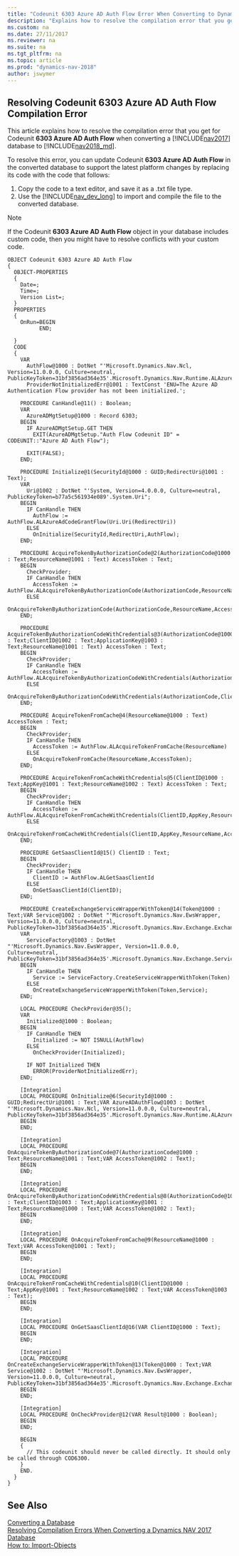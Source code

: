 ```yaml
---
title: "Codeunit 6303 Azure AD Auth Flow Error When Converting to Dynamics NAV 2018"
description: "Explains how to resolve the compilation error that you get for Codeunit 6303 Azure AD Auth Flow when converting a database from Dynamics NAV 2017 to 2018."
ms.custom: na
ms.date: 27/11/2017
ms.reviewer: na
ms.suite: na
ms.tgt_pltfrm: na
ms.topic: article
ms.prod: "dynamics-nav-2018"
author: jswymer
---
```

## Resolving Codeunit 6303 Azure AD Auth Flow Compilation Error 
This article explains how to resolve the compilation error that you get for Codeunit **6303 Azure AD Auth Flow** when converting a [!INCLUDE[nav2017](includes/navcorfu_md.md)] database to [!INCLUDE[nav2018_md](includes/nav2018_md.md)].

To resolve this error, you can update Codeunit **6303 Azure AD Auth Flow**  in the converted database to support the latest platform changes by replacing its code with the code that follows: 

1. Copy the code to a text editor, and save it as a .txt file type.
2. Use the [!INCLUDE[nav_dev_long](includes/nav_dev_long_md.md)] to import and compile the file to the converted database.

> [!NOTE]  
>  If the Codeunit **6303 Azure AD Auth Flow**  object in your database includes custom code, then you might have to resolve conflicts with your custom code.

```
OBJECT Codeunit 6303 Azure AD Auth Flow
{
  OBJECT-PROPERTIES
  {
    Date=;
    Time=;
    Version List=;
  }
  PROPERTIES
  {
    OnRun=BEGIN
          END;

  }
  CODE
  {
    VAR
      AuthFlow@1000 : DotNet "'Microsoft.Dynamics.Nav.Ncl, Version=11.0.0.0, Culture=neutral, PublicKeyToken=31bf3856ad364e35'.Microsoft.Dynamics.Nav.Runtime.ALAzureAdCodeGrantFlow";
      ProviderNotInitializedErr@1001 : TextConst 'ENU=The Azure AD Authentication Flow provider has not been initialized.';

    PROCEDURE CanHandle@11() : Boolean;
    VAR
      AzureADMgtSetup@1000 : Record 6303;
    BEGIN
      IF AzureADMgtSetup.GET THEN
        EXIT(AzureADMgtSetup."Auth Flow Codeunit ID" = CODEUNIT::"Azure AD Auth Flow");

      EXIT(FALSE);
    END;

    PROCEDURE Initialize@1(SecurityId@1000 : GUID;RedirectUri@1001 : Text);
    VAR
      Uri@1002 : DotNet "'System, Version=4.0.0.0, Culture=neutral, PublicKeyToken=b77a5c561934e089'.System.Uri";
    BEGIN
      IF CanHandle THEN
        AuthFlow := AuthFlow.ALAzureAdCodeGrantFlow(Uri.Uri(RedirectUri))
      ELSE
        OnInitialize(SecurityId,RedirectUri,AuthFlow);
    END;

    PROCEDURE AcquireTokenByAuthorizationCode@2(AuthorizationCode@1000 : Text;ResourceName@1001 : Text) AccessToken : Text;
    BEGIN
      CheckProvider;
      IF CanHandle THEN
        AccessToken := AuthFlow.ALAcquireTokenByAuthorizationCode(AuthorizationCode,ResourceName)
      ELSE
        OnAcquireTokenByAuthorizationCode(AuthorizationCode,ResourceName,AccessToken);
    END;

    PROCEDURE AcquireTokenByAuthorizationCodeWithCredentials@3(AuthorizationCode@1000 : Text;ClientID@1002 : Text;ApplicationKey@1003 : Text;ResourceName@1001 : Text) AccessToken : Text;
    BEGIN
      CheckProvider;
      IF CanHandle THEN
        AccessToken := AuthFlow.ALAcquireTokenByAuthorizationCodeWithCredentials(AuthorizationCode,ClientID,ApplicationKey,ResourceName)
      ELSE
        OnAcquireTokenByAuthorizationCodeWithCredentials(AuthorizationCode,ClientID,ApplicationKey,ResourceName,AccessToken);
    END;

    PROCEDURE AcquireTokenFromCache@4(ResourceName@1000 : Text) AccessToken : Text;
    BEGIN
      CheckProvider;
      IF CanHandle THEN
        AccessToken := AuthFlow.ALAcquireTokenFromCache(ResourceName)
      ELSE
        OnAcquireTokenFromCache(ResourceName,AccessToken);
    END;

    PROCEDURE AcquireTokenFromCacheWithCredentials@5(ClientID@1000 : Text;AppKey@1001 : Text;ResourceName@1002 : Text) AccessToken : Text;
    BEGIN
      CheckProvider;
      IF CanHandle THEN
        AccessToken := AuthFlow.ALAcquireTokenFromCacheWithCredentials(ClientID,AppKey,ResourceName)
      ELSE
        OnAcquireTokenFromCacheWithCredentials(ClientID,AppKey,ResourceName,AccessToken);
    END;

    PROCEDURE GetSaasClientId@15() ClientID : Text;
    BEGIN
      CheckProvider;
      IF CanHandle THEN
        ClientID := AuthFlow.ALGetSaasClientId
      ELSE
        OnGetSaasClientId(ClientID);
    END;

    PROCEDURE CreateExchangeServiceWrapperWithToken@14(Token@1000 : Text;VAR Service@1002 : DotNet "'Microsoft.Dynamics.Nav.EwsWrapper, Version=11.0.0.0, Culture=neutral, PublicKeyToken=31bf3856ad364e35'.Microsoft.Dynamics.Nav.Exchange.ExchangeServiceWrapper");
    VAR
      ServiceFactory@1003 : DotNet "'Microsoft.Dynamics.Nav.EwsWrapper, Version=11.0.0.0, Culture=neutral, PublicKeyToken=31bf3856ad364e35'.Microsoft.Dynamics.Nav.Exchange.ServiceWrapperFactory";
    BEGIN
      IF CanHandle THEN
        Service := ServiceFactory.CreateServiceWrapperWithToken(Token)
      ELSE
        OnCreateExchangeServiceWrapperWithToken(Token,Service);
    END;

    LOCAL PROCEDURE CheckProvider@35();
    VAR
      Initialized@1000 : Boolean;
    BEGIN
      IF CanHandle THEN
        Initialized := NOT ISNULL(AuthFlow)
      ELSE
        OnCheckProvider(Initialized);

      IF NOT Initialized THEN
        ERROR(ProviderNotInitializedErr);
    END;

    [Integration]
    LOCAL PROCEDURE OnInitialize@6(SecurityId@1000 : GUID;RedirectUri@1001 : Text;VAR AzureADAuthFlow@1003 : DotNet "'Microsoft.Dynamics.Nav.Ncl, Version=11.0.0.0, Culture=neutral, PublicKeyToken=31bf3856ad364e35'.Microsoft.Dynamics.Nav.Runtime.ALAzureAdCodeGrantFlow");
    BEGIN
    END;

    [Integration]
    LOCAL PROCEDURE OnAcquireTokenByAuthorizationCode@7(AuthorizationCode@1000 : Text;ResourceName@1001 : Text;VAR AccessToken@1002 : Text);
    BEGIN
    END;

    [Integration]
    LOCAL PROCEDURE OnAcquireTokenByAuthorizationCodeWithCredentials@8(AuthorizationCode@1004 : Text;ClientID@1003 : Text;ApplicationKey@1001 : Text;ResourceName@1000 : Text;VAR AccessToken@1002 : Text);
    BEGIN
    END;

    [Integration]
    LOCAL PROCEDURE OnAcquireTokenFromCache@9(ResourceName@1000 : Text;VAR AccessToken@1001 : Text);
    BEGIN
    END;

    [Integration]
    LOCAL PROCEDURE OnAcquireTokenFromCacheWithCredentials@10(ClientID@1000 : Text;AppKey@1001 : Text;ResourceName@1002 : Text;VAR AccessToken@1003 : Text);
    BEGIN
    END;

    [Integration]
    LOCAL PROCEDURE OnGetSaasClientId@16(VAR ClientID@1000 : Text);
    BEGIN
    END;

    [Integration]
    LOCAL PROCEDURE OnCreateExchangeServiceWrapperWithToken@13(Token@1000 : Text;VAR Service@1002 : DotNet "'Microsoft.Dynamics.Nav.EwsWrapper, Version=11.0.0.0, Culture=neutral, PublicKeyToken=31bf3856ad364e35'.Microsoft.Dynamics.Nav.Exchange.ExchangeServiceWrapper");
    BEGIN
    END;

    [Integration]
    LOCAL PROCEDURE OnCheckProvider@12(VAR Result@1000 : Boolean);
    BEGIN
    END;

    BEGIN
    {
      // This codeunit should never be called directly. It should only be called through COD6300.
    }
    END.
  }
}
```

## See Also  
 [Converting a Database](Converting-a-Database.md)  
 [Resolving Compilation Errors When Converting a Dynamics NAV 2017 Database](Resolve-Compile-Errors-When-Converting-Dynamics-NAV-2017-Database.md)  
 [How to: Import-Objects](How-to--Import-Objects.md)
